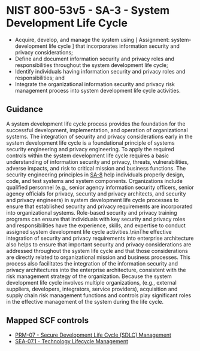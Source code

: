 # NIST 800-53v5 - SA-3 - System Development Life Cycle
- Acquire, develop, and manage the system using \[ Assignment: system-development life cycle \] that incorporates information security and privacy considerations;
- Define and document information security and privacy roles and responsibilities throughout the system development life cycle;
- Identify individuals having information security and privacy roles and responsibilities; and
- Integrate the organizational information security and privacy risk management process into system development life cycle activities.
## Guidance
A system development life cycle process provides the foundation for the successful development, implementation, and operation of organizational systems. The integration of security and privacy considerations early in the system development life cycle is a foundational principle of systems security engineering and privacy engineering. To apply the required controls within the system development life cycle requires a basic understanding of information security and privacy, threats, vulnerabilities, adverse impacts, and risk to critical mission and business functions. The security engineering principles in [SA-8](#sa-8) help individuals properly design, code, and test systems and system components. Organizations include qualified personnel (e.g., senior agency information security officers, senior agency officials for privacy, security and privacy architects, and security and privacy engineers) in system development life cycle processes to ensure that established security and privacy requirements are incorporated into organizational systems. Role-based security and privacy training programs can ensure that individuals with key security and privacy roles and responsibilities have the experience, skills, and expertise to conduct assigned system development life cycle activities.\n\nThe effective integration of security and privacy requirements into enterprise architecture also helps to ensure that important security and privacy considerations are addressed throughout the system life cycle and that those considerations are directly related to organizational mission and business processes. This process also facilitates the integration of the information security and privacy architectures into the enterprise architecture, consistent with the risk management strategy of the organization. Because the system development life cycle involves multiple organizations, (e.g., external suppliers, developers, integrators, service providers), acquisition and supply chain risk management functions and controls play significant roles in the effective management of the system during the life cycle.
## Mapped SCF controls
- [PRM-07 - Secure Development Life Cycle (SDLC) Management](../scf/prm-07-securedevelopmentlifecycle(sdlc)management.md)
- [SEA-07.1 - Technology Lifecycle Management](../scf/sea-071-technologylifecyclemanagement.md)